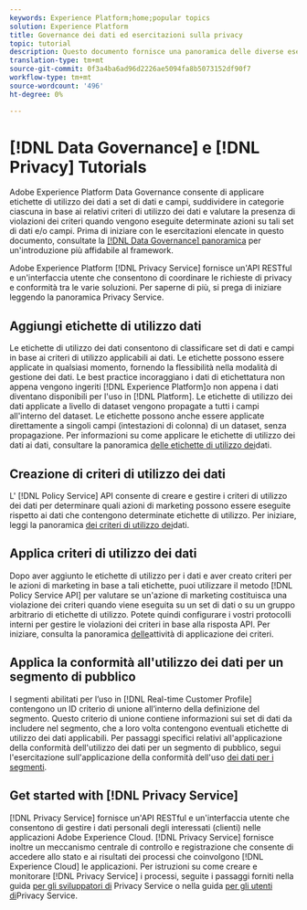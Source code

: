 ```yaml
---
keywords: Experience Platform;home;popular topics
solution: Experience Platform
title: Governance dei dati ed esercitazioni sulla privacy
topic: tutorial
description: Questo documento fornisce una panoramica delle diverse esercitazioni disponibili relative a Adobe Experience Platform Data Governance e  Adobe Experience Platform Privacy Service.
translation-type: tm+mt
source-git-commit: 0f3a4ba6ad96d2226ae5094fa8b5073152df90f7
workflow-type: tm+mt
source-wordcount: '496'
ht-degree: 0%

---
```



# [!DNL Data Governance] e [!DNL Privacy] Tutorials

Adobe Experience Platform Data Governance consente di applicare etichette di utilizzo dei dati a set di dati e campi, suddividere in categorie ciascuna in base ai relativi criteri di utilizzo dei dati e valutare la presenza di violazioni dei criteri quando vengono eseguite determinate azioni su tali set di dati e/o campi. Prima di iniziare con le esercitazioni elencate in questo documento, consultate la [[!DNL Data Governance] panoramica](../data-governance/home.md) per un&#39;introduzione più affidabile al framework.

Adobe Experience Platform [!DNL Privacy Service] fornisce un&#39;API RESTful e un&#39;interfaccia utente che consentono di coordinare le richieste di privacy e conformità tra le varie soluzioni. Per saperne di più, si prega di iniziare leggendo la panoramica [](../privacy-service/home.md)Privacy Service.

## Aggiungi etichette di utilizzo dati

Le etichette di utilizzo dei dati consentono di classificare set di dati e campi in base ai criteri di utilizzo applicabili ai dati. Le etichette possono essere applicate in qualsiasi momento, fornendo la flessibilità nella modalità di gestione dei dati. Le best practice incoraggiano i dati di etichettatura non appena vengono ingeriti [!DNL Experience Platform]o non appena i dati diventano disponibili per l&#39;uso in [!DNL Platform]. Le etichette di utilizzo dei dati applicate a livello di dataset vengono propagate a tutti i campi all&#39;interno del dataset. Le etichette possono anche essere applicate direttamente a singoli campi (intestazioni di colonna) di un dataset, senza propagazione. Per informazioni su come applicare le etichette di utilizzo dei dati ai dati, consultare la panoramica [delle etichette di utilizzo dei](../data-governance/labels/overview.md)dati.

## Creazione di criteri di utilizzo dei dati

L&#39; [!DNL Policy Service] API consente di creare e gestire i criteri di utilizzo dei dati per determinare quali azioni di marketing possono essere eseguite rispetto ai dati che contengono determinate etichette di utilizzo. Per iniziare, leggi la panoramica [dei criteri di utilizzo dei](../data-governance/policies/overview.md)dati.

## Applica criteri di utilizzo dei dati

Dopo aver aggiunto le etichette di utilizzo per i dati e aver creato criteri per le azioni di marketing in base a tali etichette, puoi utilizzare il metodo [!DNL Policy Service API] per valutare se un&#39;azione di marketing costituisca una violazione dei criteri quando viene eseguita su un set di dati o su un gruppo arbitrario di etichette di utilizzo. Potete quindi configurare i vostri protocolli interni per gestire le violazioni dei criteri in base alla risposta API. Per iniziare, consulta la panoramica [delle](../data-governance/enforcement/overview.md)attività di applicazione dei criteri.

## Applica la conformità all&#39;utilizzo dei dati per un segmento di pubblico

I segmenti abilitati per l’uso in [!DNL Real-time Customer Profile] contengono un ID criterio di unione all’interno della definizione del segmento. Questo criterio di unione contiene informazioni sui set di dati da includere nel segmento, che a loro volta contengono eventuali etichette di utilizzo dei dati applicabili. Per passaggi specifici relativi all&#39;applicazione della conformità dell&#39;utilizzo dei dati per un segmento di pubblico, segui l&#39;esercitazione sull&#39;applicazione della conformità dell&#39;uso [dei dati per i segmenti](../segmentation/tutorials/governance.md).

## Get started with [!DNL Privacy Service]

[!DNL Privacy Service] fornisce un&#39;API RESTful e un&#39;interfaccia utente che consentono di gestire i dati personali degli interessati (clienti) nelle applicazioni Adobe Experience Cloud. [!DNL Privacy Service] fornisce inoltre un meccanismo centrale di controllo e registrazione che consente di accedere allo stato e ai risultati dei processi che coinvolgono [!DNL Experience Cloud] le applicazioni. Per istruzioni su come creare e monitorare [!DNL Privacy Service] i processi, seguite i passaggi forniti nella guida [per gli sviluppatori di](../privacy-service/api/getting-started.md) Privacy Service o nella guida [per gli utenti di](../privacy-service/ui/overview.md)Privacy Service.